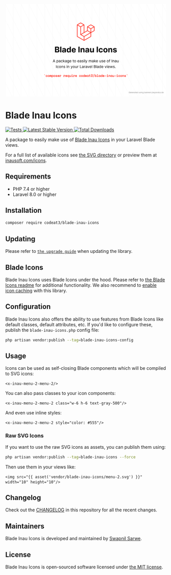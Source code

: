 <p align="center">
    <img src="./socialcard-blade-inau-icons.png" width="1280" title="Social Card Blade Inau Icons">
</p>

# Blade Inau Icons

<a href="https://github.com/codeat3/blade-inau-icons/actions?query=workflow%3ATests">
    <img src="https://github.com/codeat3/blade-inau-icons/workflows/Tests/badge.svg" alt="Tests">
</a>
<a href="https://packagist.org/packages/codeat3/blade-inau-icons">
    <img src="https://img.shields.io/packagist/v/codeat3/blade-inau-icons" alt="Latest Stable Version">
</a>
<a href="https://packagist.org/packages/codeat3/blade-inau-icons">
    <img src="https://img.shields.io/packagist/dt/codeat3/blade-inau-icons" alt="Total Downloads">
</a>

A package to easily make use of [Blade Inau Icons](https://github.com/inausoft/icons) in your Laravel Blade views.

For a full list of available icons see [the SVG directory](resources/svg) or preview them at [inausoft.com/icons](http://inausoft.com/icons).

## Requirements

- PHP 7.4 or higher
- Laravel 8.0 or higher

## Installation

```bash
composer require codeat3/blade-inau-icons
```

## Updating

Please refer to [`the upgrade guide`](UPGRADE.md) when updating the library.

## Blade Icons

Blade Inau Icons uses Blade Icons under the hood. Please refer to [the Blade Icons readme](https://github.com/blade-ui-kit/blade-icons) for additional functionality. We also recommend to [enable icon caching](https://github.com/blade-ui-kit/blade-icons#caching) with this library.

## Configuration

Blade Inau Icons also offers the ability to use features from Blade Icons like default classes, default attributes, etc. If you'd like to configure these, publish the `blade-inau-icons.php` config file:

```bash
php artisan vendor:publish --tag=blade-inau-icons-config
```

## Usage

Icons can be used as self-closing Blade components which will be compiled to SVG icons:

```blade
<x-inau-menu-2-menu-2/>
```

You can also pass classes to your icon components:

```blade
<x-inau-menu-2-menu-2 class="w-6 h-6 text-gray-500"/>
```

And even use inline styles:

```blade
<x-inau-menu-2-menu-2 style="color: #555"/>
```

### Raw SVG Icons

If you want to use the raw SVG icons as assets, you can publish them using:

```bash
php artisan vendor:publish --tag=blade-inau-icons --force
```

Then use them in your views like:

```blade
<img src="{{ asset('vendor/blade-inau-icons/menu-2.svg') }}" width="10" height="10"/>
```

## Changelog

Check out the [CHANGELOG](CHANGELOG.md) in this repository for all the recent changes.

## Maintainers

Blade Inau Icons is developed and maintained by [Swapnil Sarwe](https://swapnilsarwe.com).

## License

Blade Inau Icons is open-sourced software licensed under [the MIT license](LICENSE.md).
